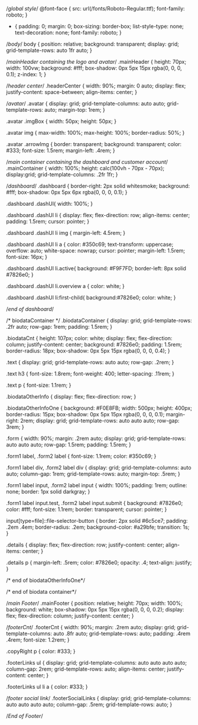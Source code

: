/*global  style*/
@font-face {
    src: url(/fonts/Roboto-Regular.ttf);
    font-family: roboto;
}

* {
    padding: 0;
    margin: 0;
    box-sizing: border-box;
    list-style-type: none;
    text-decoration: none;
    font-family: roboto;
}

/*body*/
body {
    position: relative;
    background: transparent;
    display: grid;
    grid-template-rows: auto 1fr auto;
}

/*mainHeader containing the logo and avatar*/
.mainHeader {
    height: 70px;
    width: 100vw;
    background: #fff;
    box-shadow: 0px 5px 15px rgba(0, 0, 0, 0.1);
    z-index: 1;
}

/*header center*/
.headerCenter {
    width: 90%;
    margin: 0 auto;
    display: flex;
    justify-content: space-between;
    align-items: center;
}

/*avatar*/
.avatar {
    display: grid;
    grid-template-columns: auto auto;
    grid-template-rows: auto;
    margin-top: 1rem;
}

.avatar .imgBox {
    width: 50px;
    height: 50px;
}

.avatar img {
    max-width: 100%;
    max-height: 100%;
    border-radius: 50%;
}

.avatar .arrowImg {
    border: transparent;
    background: transparent;
    color: #333;
    font-size: 1.5rem;
    margin-left: .4rem;
}

/*main container containing the dashboard and customer account*/
.mainContainer {
    width: 100%;
    height: calc(100vh - 70px - 70px);
    display:grid;
    grid-template-columns: .2fr 1fr;
}

/*dashboard*/
.dashboard {
    border-right: 2px solid whitesmoke;
    background: #fff;
    box-shadow: 0px 5px 6px rgba(0, 0, 0, 0.1);
}

.dashboard .dashUl{
    width: 100%;
}

.dashboard .dashUl li {
    display: flex;
    flex-direction: row;
    align-items: center;
    padding: 1.5rem;
    cursor: pointer;
}

.dashboard .dashUl li img {
    margin-left: 4.5rem;
}

.dashboard .dashUl li a {
    color: #350c69;
    text-transform: uppercase;
    overflow: auto;
    white-space: nowrap;
    cursor: pointer;
    margin-left: 1.5rem;
    font-size: 16px;
}

.dashboard .dashUl li.active{
    background: #F9F7FD;
    border-left: 8px solid #7826e0;
}

.dashboard .dashUl li.overview a {
    color: white;
} 

.dashboard .dashUl li:first-child{
    background:#7826e0;
    color: white;
}

/*end of dashboard*/

/* biodataContainer */
.biodataContainer {
    display: grid;
    grid-template-rows: .2fr auto;
    row-gap: 1rem;
    padding: 1.5rem;
}

.biodataCnt {
    height: 107px;
    color: white;
    display: flex;
    flex-direction: column;
    justify-content: center;
    background: #7826e0;
    padding: 1.5rem;
    border-radius: 18px;
    box-shadow: 0px 5px 15px rgba(0, 0, 0, 0.4);
}

.text {
    display: grid;
    grid-template-rows: auto auto;
    row-gap: .2rem;
}

.text h3 {
    font-size: 1.8rem;
    font-weight: 400;
    letter-spacing: .11rem;
}

.text p {
    font-size: 1.1rem;
}

.biodataOtherInfo {
    display: flex;
    flex-direction: row;
}

.biodataOtherInfoOne {
    background: #F0E8FB;
    width: 500px;
    height: 400px;
    border-radius: 15px;
    box-shadow: 0px 5px 15px rgba(0, 0, 0, 0.1);
    margin-right: 2rem;
    display: grid;
    grid-template-rows: auto auto auto;
    row-gap: 3rem;
}

.form {
    width: 90%;
    margin: .2rem auto;
    display: grid;
    grid-template-rows: auto auto auto;
    row-gap: 1.5rem;
    padding: 1.5rem;
}

.form1 label, .form2 label {
    font-size: 1.1rem;
    color: #350c69;
}

.form1 label div, .form2 label div {
    display: grid;
    grid-template-columns: auto auto;
    column-gap: 1rem;
    grid-template-rows: auto;
    margin-top: .5rem;
}

.form1 label input, .form2 label input {
    width: 100%;
    padding: 1rem;
    outline: none;
    border: 1px solid darkgray;
}

.form1 label input.test, .form2 label input.submit {
    background: #7826e0;
    color: #fff;
    font-size: 1.1rem;
    border: transparent;
    cursor: pointer;
}

input[type=file]::file-selector-button {
    border: 2px solid #6c5ce7;
    padding: .2em .4em;
    border-radius: .2em;
    background-color: #a29bfe;
    transition: 1s;
}

.details {
    display: flex;
    flex-direction: row;
    justify-content: center;
    align-items: center;
}

.details p {
    margin-left: .5rem;
    color: #7826e0;
    opacity: .4;
    text-align: justify;
}

/* end of biodataOtherInfoOne*/

/* end of biodata container*/

/*main Footer*/
.mainFooter {
    position: relative;
    height: 70px;
    width: 100%;
    background: white;
    box-shadow: 0px 5px 15px rgba(0, 0, 0, 0.2);
    display: flex;
    flex-direction: column;
    justify-content: center;
}

/*footerCnt*/
.footerCnt {
    width: 90%;
    margin: .2rem auto;
    display: grid;
    grid-template-columns: auto .8fr auto;
    grid-template-rows: auto;
    padding: .4rem .4rem;
    font-size: 1.2rem;
}

.copyRight p {
   color: #333;
}

.footerLinks ul {
    display: grid;
    grid-template-columns: auto auto auto auto;
    column-gap: 2rem;
    grid-template-rows: auto;
    align-items: center;
    justify-content: center;
}

.footerLinks ul li a {
    color: #333;
}

/*footer social link*/
.footerSocialLinks {
    display: grid;
    grid-template-columns: auto auto auto auto;
    column-gap: .5rem;
    grid-template-rows: auto;
}

/*End of Footer*/


